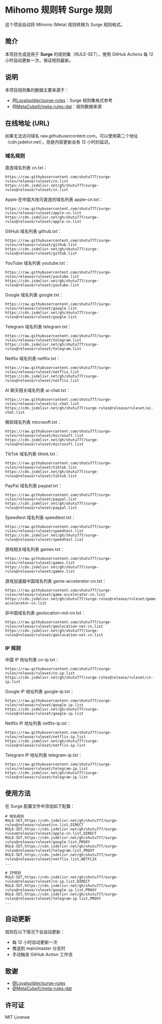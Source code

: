 # Mihomo 规则转 Surge 规则

这个项目自动将 Mihomo (Meta) 规则转换为 Surge 规则格式。

## 简介

本项目生成适用于 **Surge** 的规则集（RULE-SET），使用 GitHub Actions 每 12 小时自动更新一次，保证规则最新。

## 说明

本项目规则集的数据主要来源于：

- [@Loyalsoldier/surge-rules](https://github.com/Loyalsoldier/surge-rules)：Surge 规则集格式参考
- [@MetaCubeX/meta-rules-dat](https://github.com/MetaCubeX/meta-rules-dat)：规则数据来源

## 在线地址 (URL)

如果无法访问域名 raw.githubusercontent.com，可以使用第二个地址（cdn.jsdelivr.net），但是内容更新会有 12 小时的延迟。

### 域名规则

直连域名列表 cn.txt：

```
https://raw.githubusercontent.com/shutu777/surge-rules/release/ruleset/cn.list
https://cdn.jsdelivr.net/gh/shutu777/surge-rules@release/ruleset/cn.list
```

Apple 在中国大陆可直连的域名列表 apple-cn.txt：

```
https://raw.githubusercontent.com/shutu777/surge-rules/release/ruleset/apple-cn.list
https://cdn.jsdelivr.net/gh/shutu777/surge-rules@release/ruleset/apple-cn.list
```

GitHub 域名列表 github.txt：

```
https://raw.githubusercontent.com/shutu777/surge-rules/release/ruleset/github.list
https://cdn.jsdelivr.net/gh/shutu777/surge-rules@release/ruleset/github.list
```

YouTube 域名列表 youtube.txt：

```
https://raw.githubusercontent.com/shutu777/surge-rules/release/ruleset/youtube.list
https://cdn.jsdelivr.net/gh/shutu777/surge-rules@release/ruleset/youtube.list
```

Google 域名列表 google.txt：

```
https://raw.githubusercontent.com/shutu777/surge-rules/release/ruleset/google.list
https://cdn.jsdelivr.net/gh/shutu777/surge-rules@release/ruleset/google.list
```

Telegram 域名列表 telegram.txt：

```
https://raw.githubusercontent.com/shutu777/surge-rules/release/ruleset/telegram.list
https://cdn.jsdelivr.net/gh/shutu777/surge-rules@release/ruleset/telegram.list
```

Netflix 域名列表 netflix.txt：

```
https://raw.githubusercontent.com/shutu777/surge-rules/release/ruleset/netflix.list
https://cdn.jsdelivr.net/gh/shutu777/surge-rules@release/ruleset/netflix.list
```

AI 聊天相关域名列表 ai-chat.txt：

```
https://raw.githubusercontent.com/shutu777/surge-rules/release/ruleset/ai-chat.list
https://cdn.jsdelivr.net/gh/shutu777/surge-rules@release/ruleset/ai-chat.list
```

微软域名列表 microsoft.txt：

```
https://raw.githubusercontent.com/shutu777/surge-rules/release/ruleset/microsoft.list
https://cdn.jsdelivr.net/gh/shutu777/surge-rules@release/ruleset/microsoft.list
```

TikTok 域名列表 tiktok.txt：

```
https://raw.githubusercontent.com/shutu777/surge-rules/release/ruleset/tiktok.list
https://cdn.jsdelivr.net/gh/shutu777/surge-rules@release/ruleset/tiktok.list
```

PayPal 域名列表 paypal.txt：

```
https://raw.githubusercontent.com/shutu777/surge-rules/release/ruleset/paypal.list
https://cdn.jsdelivr.net/gh/shutu777/surge-rules@release/ruleset/paypal.list
```

Speedtest 域名列表 speedtest.txt：

```
https://raw.githubusercontent.com/shutu777/surge-rules/release/ruleset/speedtest.list
https://cdn.jsdelivr.net/gh/shutu777/surge-rules@release/ruleset/speedtest.list
```

游戏相关域名列表 games.txt：

```
https://raw.githubusercontent.com/shutu777/surge-rules/release/ruleset/games.list
https://cdn.jsdelivr.net/gh/shutu777/surge-rules@release/ruleset/games.list
```

游戏加速器中国域名列表 game-accelerator-cn.txt：

```
https://raw.githubusercontent.com/shutu777/surge-rules/release/ruleset/game-accelerator-cn.list
https://cdn.jsdelivr.net/gh/shutu777/surge-rules@release/ruleset/game-accelerator-cn.list
```

非中国域名列表 geolocation-not-cn.txt：

```
https://raw.githubusercontent.com/shutu777/surge-rules/release/ruleset/geolocation-not-cn.list
https://cdn.jsdelivr.net/gh/shutu777/surge-rules@release/ruleset/geolocation-not-cn.list
```

### IP 规则

中国 IP 地址列表 cn-ip.txt：

```
https://raw.githubusercontent.com/shutu777/surge-rules/release/ruleset/cn-ip.list
https://cdn.jsdelivr.net/gh/shutu777/surge-rules@release/ruleset/cn-ip.list
```

Google IP 地址列表 google-ip.txt：

```
https://raw.githubusercontent.com/shutu777/surge-rules/release/ruleset/google-ip.list
https://cdn.jsdelivr.net/gh/shutu777/surge-rules@release/ruleset/google-ip.list
```

Netflix IP 地址列表 netflix-ip.txt：

```
https://raw.githubusercontent.com/shutu777/surge-rules/release/ruleset/netflix-ip.list
https://cdn.jsdelivr.net/gh/shutu777/surge-rules@release/ruleset/netflix-ip.list
```

Telegram IP 地址列表 telegram-ip.txt：

```
https://raw.githubusercontent.com/shutu777/surge-rules/release/ruleset/telegram-ip.list
https://cdn.jsdelivr.net/gh/shutu777/surge-rules@release/ruleset/telegram-ip.list
```

## 使用方法

在 Surge 配置文件中添加如下配置：

```
# 域名规则
RULE-SET,https://cdn.jsdelivr.net/gh/shutu777/surge-rules@release/ruleset/cn.list,DIRECT
RULE-SET,https://cdn.jsdelivr.net/gh/shutu777/surge-rules@release/ruleset/apple-cn.list,DIRECT
RULE-SET,https://cdn.jsdelivr.net/gh/shutu777/surge-rules@release/ruleset/google.list,PROXY
RULE-SET,https://cdn.jsdelivr.net/gh/shutu777/surge-rules@release/ruleset/telegram.list,PROXY
RULE-SET,https://cdn.jsdelivr.net/gh/shutu777/surge-rules@release/ruleset/netflix.list,NETFLIX
...

# IP规则
RULE-SET,https://cdn.jsdelivr.net/gh/shutu777/surge-rules@release/ruleset/cn-ip.list,DIRECT
RULE-SET,https://cdn.jsdelivr.net/gh/shutu777/surge-rules@release/ruleset/google-ip.list,PROXY
RULE-SET,https://cdn.jsdelivr.net/gh/shutu777/surge-rules@release/ruleset/telegram-ip.list,PROXY
...
```

## 自动更新

规则在以下情况下会自动更新：

- 每 12 小时自动更新一次
- 推送到 main/master 分支时
- 手动触发 GitHub Action 工作流

## 致谢

- [@Loyalsoldier/surge-rules](https://github.com/Loyalsoldier/surge-rules)
- [@MetaCubeX/meta-rules-dat](https://github.com/MetaCubeX/meta-rules-dat)

## 许可证

MIT License
